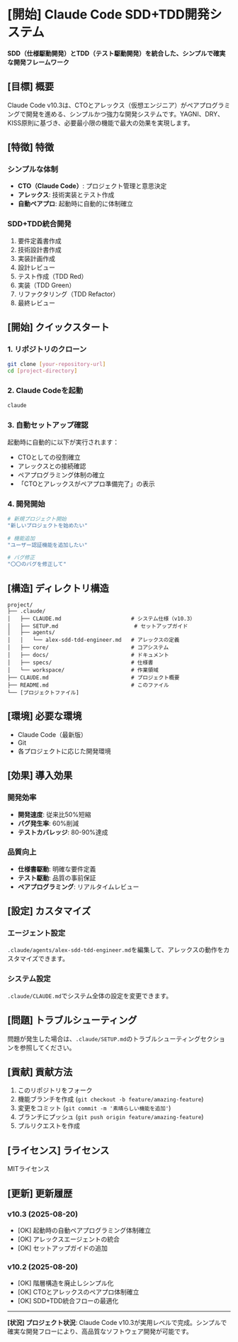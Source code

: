 # [開始] Claude Code SDD+TDD開発システム

**SDD（仕様駆動開発）とTDD（テスト駆動開発）を統合した、シンプルで確実な開発フレームワーク**

## [目標] 概要

Claude Code v10.3は、CTOとアレックス（仮想エンジニア）がペアプログラミングで開発を進める、シンプルかつ強力な開発システムです。YAGNI、DRY、KISS原則に基づき、必要最小限の機能で最大の効果を実現します。

## [特徴] 特徴

### シンプルな体制
- **CTO（Claude Code）**: プロジェクト管理と意思決定
- **アレックス**: 技術実装とテスト作成
- **自動ペアプロ**: 起動時に自動的に体制確立

### SDD+TDD統合開発
1. 要件定義書作成
2. 技術設計書作成
3. 実装計画作成
4. 設計レビュー
5. テスト作成（TDD Red）
6. 実装（TDD Green）
7. リファクタリング（TDD Refactor）
8. 最終レビュー

## [開始] クイックスタート

### 1. リポジトリのクローン
```bash
git clone [your-repository-url]
cd [project-directory]
```

### 2. Claude Codeを起動
```bash
claude
```

### 3. 自動セットアップ確認
起動時に自動的に以下が実行されます：
- CTOとしての役割確立
- アレックスとの接続確認
- ペアプログラミング体制の確立
- 「CTOとアレックスがペアプロ準備完了」の表示

### 4. 開発開始
```bash
# 新規プロジェクト開始
"新しいプロジェクトを始めたい"

# 機能追加
"ユーザー認証機能を追加したい"

# バグ修正
"〇〇のバグを修正して"
```

## [構造] ディレクトリ構造

```
project/
├── .claude/
│   ├── CLAUDE.md                      # システム仕様（v10.3）
│   ├── SETUP.md                        # セットアップガイド
│   ├── agents/
│   │   └── alex-sdd-tdd-engineer.md   # アレックスの定義
│   ├── core/                          # コアシステム
│   ├── docs/                          # ドキュメント
│   ├── specs/                         # 仕様書
│   └── workspace/                     # 作業領域
├── CLAUDE.md                          # プロジェクト概要
├── README.md                          # このファイル
└── [プロジェクトファイル]
```

## [環境] 必要な環境

- Claude Code（最新版）
- Git
- 各プロジェクトに応じた開発環境

## [効果] 導入効果

### 開発効率
- **開発速度**: 従来比50%短縮
- **バグ発生率**: 60%削減
- **テストカバレッジ**: 80-90%達成

### 品質向上
- **仕様書駆動**: 明確な要件定義
- **テスト駆動**: 品質の事前保証
- **ペアプログラミング**: リアルタイムレビュー

## [設定] カスタマイズ

### エージェント設定
`.claude/agents/alex-sdd-tdd-engineer.md`を編集して、アレックスの動作をカスタマイズできます。

### システム設定
`.claude/CLAUDE.md`でシステム全体の設定を変更できます。

## [問題] トラブルシューティング

問題が発生した場合は、`.claude/SETUP.md`のトラブルシューティングセクションを参照してください。

## [貢献] 貢献方法

1. このリポジトリをフォーク
2. 機能ブランチを作成 (`git checkout -b feature/amazing-feature`)
3. 変更をコミット (`git commit -m '素晴らしい機能を追加'`)
4. ブランチにプッシュ (`git push origin feature/amazing-feature`)
5. プルリクエストを作成

## [ライセンス] ライセンス

MITライセンス

## [更新] 更新履歴

### v10.3 (2025-08-20)
- [OK] 起動時の自動ペアプログラミング体制確立
- [OK] アレックスエージェントの統合
- [OK] セットアップガイドの追加

### v10.2 (2025-08-20)
- [OK] 階層構造を廃止しシンプル化
- [OK] CTOとアレックスのペアプロ体制確立
- [OK] SDD+TDD統合フローの最適化

---

**[状況] プロジェクト状況**: Claude Code v10.3が実用レベルで完成。シンプルで確実な開発フローにより、高品質なソフトウェア開発が可能です。